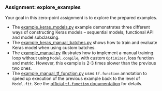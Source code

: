 ### Assignment: explore_examples

Your goal in this zero-point assignment is to explore the prepared examples.
- The [example_keras_models.py](https://github.com/ufal/npfl114/tree/past-1920/labs/03/example_keras_models.py)
  example demonstrates three different ways of constructing Keras models
  – sequential models, functional API and model subclassing.
- The [example_keras_manual_batches.py](https://github.com/ufal/npfl114/tree/past-1920/labs/03/example_keras_manual_batches.py)
  shows how to train and evaluate Keras model when using custom batches.
- The [example_manual.py](https://github.com/ufal/npfl114/tree/past-1920/labs/03/example_manual.py)
  illustrates how to implement a manual training loop without using
  `Model.compile`, with custom `Optimizer`, loss function and metric.
  However, this example is 2-3 times slower than the previous two ones.
- The [example_manual_tf_function.py](https://github.com/ufal/npfl114/tree/past-1920/labs/03/example_manual_tf_function.py)
  uses `tf.function` annotation to speed up execution of the previous
  example back to the level of `Model.fit`. See the
  [official `tf.function` documentation](https://www.tensorflow.org/api_docs/python/tf/function)
  for details.
